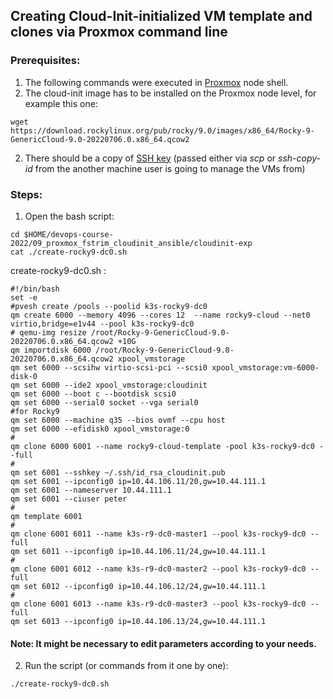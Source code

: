 ## Creating Cloud-Init-initialized VM template and clones via Proxmox command line ## 

### Prerequisites: ###

1. The following commands were executed in [Proxmox](https://pve.proxmox.com/pve-docs/chapter-pve-installation.html) node shell.
2. The cloud-init image has to be installed on the Proxmox node level, for example this one:
```
wget https://download.rockylinux.org/pub/rocky/9.0/images/x86_64/Rocky-9-GenericCloud-9.0-20220706.0.x86_64.qcow2
```
2. There should be a copy of [SSH key](../06_proxmox_lvm_resize_disk_ssh_access_backups_25-aug-2022/README.md#ssh) (passed either via _scp_ or _ssh-copy-id_ from the another machine user is going to manage the VMs from)

### Steps: ###
               
1. Open the bash script:
```
cd $HOME/devops-course-2022/09_proxmox_fstrim_cloudinit_ansible/cloudinit-exp
cat ./create-rocky9-dc0.sh
```

create-rocky9-dc0.sh :
```
#!/bin/bash
set -e
#pvesh create /pools --poolid k3s-rocky9-dc0
qm create 6000 --memory 4096 --cores 12  --name rocky9-cloud --net0 virtio,bridge=e1v44 --pool k3s-rocky9-dc0
# qemu-img resize /root/Rocky-9-GenericCloud-9.0-20220706.0.x86_64.qcow2 +10G
qm importdisk 6000 /root/Rocky-9-GenericCloud-9.0-20220706.0.x86_64.qcow2 xpool_vmstorage
qm set 6000 --scsihw virtio-scsi-pci --scsi0 xpool_vmstorage:vm-6000-disk-0
qm set 6000 --ide2 xpool_vmstorage:cloudinit
qm set 6000 --boot c --bootdisk scsi0
qm set 6000 --serial0 socket --vga serial0
#for Rocky9
qm set 6000 --machine q35 --bios ovmf --cpu host
qm set 6000 --efidisk0 xpool_vmstorage:0
#
qm clone 6000 6001 --name rocky9-cloud-template -pool k3s-rocky9-dc0 --full
#
qm set 6001 --sshkey ~/.ssh/id_rsa_cloudinit.pub
qm set 6001 --ipconfig0 ip=10.44.106.11/20,gw=10.44.111.1
qm set 6001 --nameserver 10.44.111.1
qm set 6001 --ciuser peter
#
qm template 6001
#
qm clone 6001 6011 --name k3s-r9-dc0-master1 --pool k3s-rocky9-dc0 --full
qm set 6011 --ipconfig0 ip=10.44.106.11/24,gw=10.44.111.1
#
qm clone 6001 6012 --name k3s-r9-dc0-master2 --pool k3s-rocky9-dc0 --full
qm set 6012 --ipconfig0 ip=10.44.106.12/24,gw=10.44.111.1
#
qm clone 6001 6013 --name k3s-r9-dc0-master3 --pool k3s-rocky9-dc0 --full
qm set 6013 --ipconfig0 ip=10.44.106.13/24,gw=10.44.111.1
```

#### Note: It might be necessary to edit parameters according to your needs. ####

2. Run the script (or commands from it one by one): 
```
./create-rocky9-dc0.sh
```
